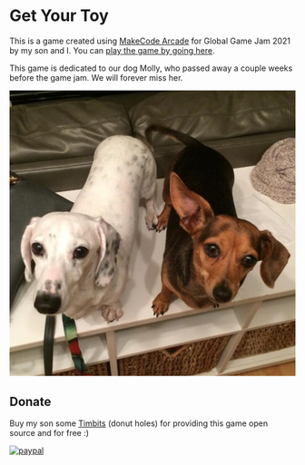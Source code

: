 # Get Your Toy

This is a game created using [MakeCode Arcade](https://arcade.makecode.com) for Global Game Jam 2021 by my son and I.
You can [play the game by going here](https://makecode.com/_5Yr2A9iUFF0A).

This game is dedicated to our dog Molly, who passed away a couple weeks before the game jam.
We will forever miss her.

![Molly and Huey](docs/Images/MollyAndHuey.jpg)

## Donate

Buy my son some [Timbits](https://www.google.com/search?q=timbits) (donut holes) for providing this game open source and for free :)

[![paypal](https://www.paypalobjects.com/en_US/i/btn/btn_donateCC_LG.gif)](https://www.paypal.me/deadlydogDan/5USD)
